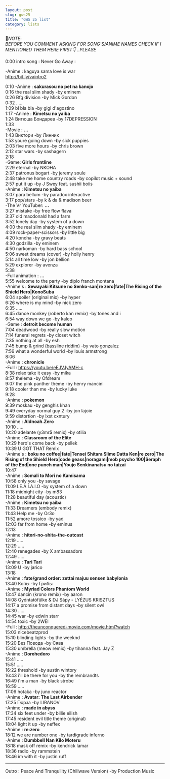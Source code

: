 ```yaml
---
layout: post
slug: gws25
title: "GWS 25 list"
category: lists
---
```

<p>📌<em>NOTE</em>:<br>
<em>BEFORE YOU COMMENT ASKING FOR SONG'S/ANIME NAMES CHECK IF I MENTIONED THEM HERE FIRST👇 ..PLEASE</em></p>
<p>0:00 intro song : Never Go Away :<br>
<p>        -Anime : kaguya sama love is war<br>
<a href="http://bit.ly/vaintro2">http://bit.ly/vaintro2</a><br>
    <p>
        0:10    -Anime : <strong>sakurasou no pet na kanojo</strong><br>
        0:16    the real slim shady -by eminem<br>
        0:26    Bfg division -by Mick Gordon<br>
        0:32    .....<br>
        1:09    bl bla bla -by gigi d'agostino<br>
        1:17    -Anime : <strong>Kimetsu no yaiba</strong><br>
        1:24    Витюша Бондарев -by 17DEPRESSION<br>
        1:33    <br>
                -Movie : <strong>...</strong><br>
        1:43    Виктори -by Линник<br>
        1:53    youre going down -by sick puppies<br>
        2:03    five more hours -by chris brown<br>
        2:12    star wars -by sashagern<br>
        2:18    <br>
                -Game: <strong>Girls frontline</strong><br>
        2:29    eternal -by NKOHA<br>
        2:37    patronus bogart -by jeremy soule<br>
        2:48    take me home country roads -by copilot music + sound<br>
        2:57    put it up -by J Swey feat. sushii boiis<br>
                -Anime : <strong>Kimetsu no yaiba</strong><br>
        3:07    para bellum -by paradox interactive<br>
        3:17    pop/stars -by k & da & madison beer<br>
                -The Vr YouTuber: <strong>...</strong><br>
        3:27    mistake -by free flow flava<br>
        3:37    old macdonald had a farm<br>
        3:52    lonely day -by system of a down<br>
        4:00    the real slim shady -by eminem<br>
        4:09    rock-paper-scissors -by little big<br>
        4:20    konoha -by gravy beats<br>
        4:30    godzilla -by eminem<br>
        4:50    narkoman -by hard bass school<br>
        5:06    sweet dreams (cover) -by holly henry<br>
        5:14    all time low -by jon bellion<br>
        5:29    explorer -by avenza<br>
        5:38    <br>
                -Full animation : <strong>...</strong><br>
        5:55    welcome to the party -by diplo franch montana<br>
                -Anime's : <strong>Sewayaki Kitsune no Senko-san|re zero|fate|The Rising of the Shield Hero|KonoSuba</strong><br>
        6:04    spoiler (original mix) -by hyper<br>
        6:26    where is my mind -by nick zero<br>
        6:35    .....<br>
        6:45    dance monkey (roberto kan remix) -by tones and i<br>
        6:54    way down we go -by kaleo<br>
                -Game : <strong>detroit become human</strong><br>
        7:04    deadwood -by really slow motion<br>
        7:14    funeral regrets -by closet witch<br>
        7:35    nothing at all -by esh<br>
        7:45    bump & grind (bassline riddim) -by vato gonzalez<br>
        7:56    what a wonderful world -by louis armstrong<br>
        8:06    <br>
                -Anime : <strong>chronicle</strong><br>
                -Full : <a href="https://youtu.be/eEJVJyAMH-c">https://youtu.be/eEJVJyAMH-c</a><br>
        8:38    relax take it easy -by mika<br>
        8:57    thelema -by Ofdream<br>
        9:07    the pink panther theme -by henry mancini<br>
        9:18    cooler than me -by lucky luke<br>
        9:28    <br>
                -Anime : <strong>pokemon</strong><br>
        9:39    moskau -by genghis khan<br>
        9:49    everyday normal guy 2 -by jon lajoie<br>
        9:59    distortion -by lxst cxntury<br>
                -Anime : <strong>Aldnoah.Zero</strong><br>
        10:10   .....<br>
        10:20   adelante (y3mr$ remix) -by otilia<br>
                -Anime : <strong>Classroom of the Elite</strong><br>
        10:29   hero's come back -by pellek<br>
        10:39   U GOT THAT Remix<br>
                -Anime's : <strong>boku no coffee|fate|Tensei Shitara Slime Datta Ken|re zero|The Rising of the Shield Hero|code geass|noragami|mob psycho 100|Seraph of the End|one punch man|Youjo Senkinanatsu no taizai</strong><br>
        10:47   <br>
                -Anime : <strong>Somali to Mori no Kamisama</strong><br>
        10:58   only you -by savage<br>
        11:09   I.E.A.I.A.I.O -by system of a down<br>
        11:18   midnight city -by m83<br>
        11:28   beautiful day (acoustic)<br>
                -Anime : <strong>Kimetsu no yaiba</strong><br>
        11:33   Dreamers (embody remix)<br>
        11:43   Help me -by Or3o<br>
        11:52   amore tossico -by yad<br>
        12:03   far from home -by eminus<br>
        12:13   <br>
                -Anime : <strong>hitori-no-shita-the-outcast</strong><br>
        12:19   .....<br>
        12:29   .....<br>
        12:40   renegades -by X ambassadors<br>
        12:49   .....<br>
                -Anime : <strong>Tari Tari</strong><br>
        13:09   U -by jarico<br>
        13:18   <br>
                -Anime : <strong>fate/grand order: zettai majuu sensen babylonia</strong><br>
        13:40   Копы -by Грибы<br>
                -Anime : <strong>Myriad Colors Phantom World</strong><br>
        13:47   dancin (krono remix) -by aaron<br>
        14:08   Gyóntatófülke & DJ Sápy - LYÉZUS KRISZTUS<br>
        14:17   a promise from distant days -by silent owl<br>
        14:30   .....<br>
        14:45   war -by edwin starr<br>
        14:54   toxic -by 2WEI<br>
                -Full : <a href="http://theunconquered-movie.com/movie.html?watch">http://theunconquered-movie.com/movie.html?watch</a><br>
        15:03   nicebeatzprod<br>
        15:10   blinding lights -by the weeknd<br>
        15:20   Без Повода -by Сява<br>
        15:30   umbrella (meow remix) -by tihanna feat. Jay Z<br>
                -Anime : <strong>Dorohedoro</strong><br>
        15:41   .....<br>
        15:51   .....<br>
        16:22   threshold -by austin wintory<br>
        16:43   i'll be there for you -by the rembrandts<br>
        16:49   i'm a man -by black strobe<br>
        16:59   .....<br>
        17:06   hotaka -by juno reactor<br>
                -Anime : <strong>Avatar: The Last Airbender</strong><br>
        17:25   Гюрза -by LIRANOV<br>
                -Anime : <strong>made in abyss</strong><br>
        17:34   six feet under -by billie eilish<br>
        17:45   resident evil title theme (original)<br>
        18:04   light it up -by neffex<br>
                -Anime : <strong>re:zero</strong><br>
        18:12   we are number one -by tardigrade inferno<br>
                -Anime : <strong>Dumbbell Nan Kilo Moteru</strong><br>
        18:18   mask off remix -by kendrick lamar<br>
        18:36   radio -by rammstein<br>
        18:46   im with it -by justin ruff<br>
    </p>
    <hr>
    <p>
        Outro : Peace And Tranquility (Chillwave Version) -by Production Music
    </p>